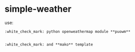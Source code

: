 # simple-weather
use:


    :white_check_mark: python openweathermap module **puowm**


    :white_check_mark: and **mako** template
